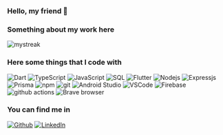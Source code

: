 ### Hello, my friend 👋

<h3>Something about my work here</h3>

<img src="https://github-readme-streak-stats.herokuapp.com/?user=flautistamacabro&theme=tokyonight" alt="mystreak"/>
<!--<img src="https://github-readme-stats.vercel.app/api/top-langs?username=flautistamacabro&show_icons=true&locale=en&layout=compact&theme=chartreuse-dark" alt="ovi" />-->

<h3>Here some things that I code with</h3>
<p>
  <img alt="Dart" src="https://img.shields.io/badge/-Dart-32b9f6?style=flat-square&logo=dart&logoColor=white" />
  <img alt="TypeScript" src="https://img.shields.io/badge/-TypeScript-007ACC?style=flat-square&logo=typescript&logoColor=white" />
  <img alt="JavaScript" src="https://img.shields.io/badge/-JavaScript-f7e01d?style=flat-square&logo=javascript&logoColor=black" />
  <img alt="SQL" src="https://img.shields.io/badge/-SQL-00556a?style=flat-square&logo=mysql&logoColor=white" />
  <img alt="Flutter" src="https://img.shields.io/badge/-Flutter-40c0ef?style=flat-square&logo=flutter&logoColor=white" />
  <img alt="Nodejs" src="https://img.shields.io/badge/-Node.js-43853d?style=flat-square&logo=Node.js&logoColor=white" />
  <img alt="Expressjs" src="https://img.shields.io/badge/-Express.js-384752?style=flat-square&logo=Express&logoColor=white" />
  <img alt="Prisma" src="https://img.shields.io/badge/-Prisma-143a51?style=flat-square&logo=Prisma&logoColor=white" />
  <img alt="npm" src="https://img.shields.io/badge/-NPM-CB3837?style=flat-square&logo=npm&logoColor=white" />
  <img alt="git" src="https://img.shields.io/badge/-Git-F05032?style=flat-square&logo=git&logoColor=white" />
  <img alt="Android Studio" src="https://img.shields.io/badge/-Android Studio-4cdf8f?style=flat-square&logo=android&logoColor=white" />
  <img alt="VSCode" src="https://img.shields.io/badge/-VSCode-107cbc?style=flat-square&logo=visualstudiocode&logoColor=white" />
  <img alt="Firebase" src="https://img.shields.io/badge/-Firebase-ffa308?style=flat-square&logo=firebase&logoColor=white" />
  <img alt="github actions" src="https://img.shields.io/badge/-Github_Actions-2088FF?style=flat-square&logo=github-actions&logoColor=white" />
  <!--<img alt="Docker" src="https://img.shields.io/badge/-Docker-46a2f1?style=flat-square&logo=docker&logoColor=white" />
  <img alt="Sass" src="https://img.shields.io/badge/-Sass-CC6699?style=flat-square&logo=sass&logoColor=white" />
  <img alt="html5" src="https://img.shields.io/badge/-HTML5-E34F26?style=flat-square&logo=html5&logoColor=white" />-->
  <img alt="Brave browser" src="https://img.shields.io/badge/-Brave_Browser-FB542B?style=flat-square&logo=brave&logoColor=white" />
</p>

<h3>You can find me in</h3>
<p><a href="https://github.com/FlautistaMacabro" target="_blank"><img alt="Github" src="https://img.shields.io/badge/GitHub-%2312100E.svg?&style=for-the-badge&logo=Github&logoColor=white" /></a> <a href="https://www.linkedin.com/in/vinícius-pelegrineli-bombarda-b2b026239" target="_blank"><img alt="LinkedIn" src="https://img.shields.io/badge/linkedin-%230077B5.svg?&style=for-the-badge&logo=linkedin&logoColor=white" /></a>
</p>

<!--
**FlautistaMacabro/FlautistaMacabro** is a ✨ _special_ ✨ repository because its `README.md` (this file) appears on your GitHub profile.

Here are some ideas to get you started:

- 🔭 I’m currently working on ...
- 🌱 I’m currently learning ...
- 👯 I’m looking to collaborate on ...
- 🤔 I’m looking for help with ...
- 💬 Ask me about ...
- 📫 How to reach me: ...
- 😄 Pronouns: ...
- ⚡ Fun fact: ...
-->
